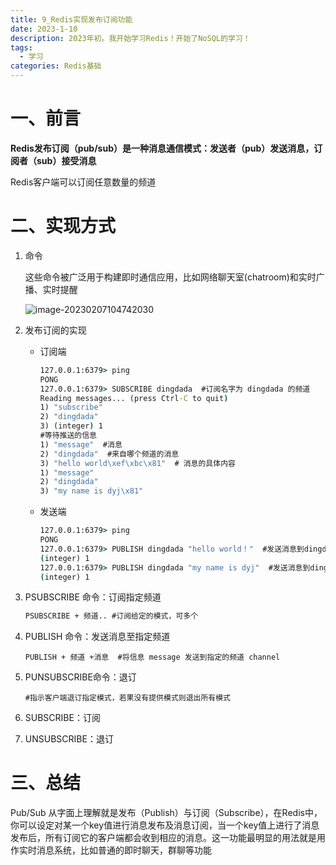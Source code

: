 ```yaml
---
title: 9_Redis实现发布订阅功能
date: 2023-1-10
description: 2023年初。我开始学习Redis！开始了NoSQL的学习！
tags:
  - 学习
categories: Redis基础
---
```


# 一、前言

**Redis发布订阅（pub/sub）是一种消息通信模式：发送者（pub）发送消息，订阅者（sub）接受消息**

Redis客户端可以订阅任意数量的频道

# 二、实现方式

1. 命令

   这些命令被广泛用于构建即时通信应用，比如网络聊天室(chatroom)和实时广播、实时提醒

   ![image-20230207104742030](C:\Users\任宇恒\Desktop\新建文件夹\9_Redis实现发布订阅功能.assets\image-20230207104742030.png)

2. 发布订阅的实现

   - 订阅端

     ```cmd
     127.0.0.1:6379> ping
     PONG
     127.0.0.1:6379> SUBSCRIBE dingdada  #订阅名字为 dingdada 的频道
     Reading messages... (press Ctrl-C to quit)
     1) "subscribe"
     2) "dingdada"
     3) (integer) 1
     #等待推送的信息
     1) "message"  #消息
     2) "dingdada"  #来自哪个频道的消息
     3) "hello world\xef\xbc\x81"  # 消息的具体内容
     1) "message"
     2) "dingdada"
     3) "my name is dyj\x81"
     ```

   - 发送端

     ```cmd
     127.0.0.1:6379> ping
     PONG
     127.0.0.1:6379> PUBLISH dingdada "hello world！"  #发送消息到dingdada 频道
     (integer) 1
     127.0.0.1:6379> PUBLISH dingdada "my name is dyj"  #发送消息到dingdada 频道
     (integer) 1
     ```

3. PSUBSCRIBE 命令：订阅指定频道

   ```cmd
   PSUBSCRIBE + 频道.. #订阅给定的模式，可多个
   ```

4. PUBLISH 命令：发送消息至指定频道

   ```
   PUBLISH + 频道 +消息  #将信息 message 发送到指定的频道 channel
   ```

5. PUNSUBSCRIBE命令：退订

   ```
   #指示客户端退订指定模式，若果没有提供模式则退出所有模式
   ```

6. SUBSCRIBE：订阅

7. UNSUBSCRIBE：退订

# 三、总结

Pub/Sub 从字面上理解就是发布（Publish）与订阅（Subscribe），在Redis中，你可以设定对某一个key值进行消息发布及消息订阅，当一个key值上进行了消息发布后，所有订阅它的客户端都会收到相应的消息。这一功能最明显的用法就是用作实时消息系统，比如普通的即时聊天，群聊等功能